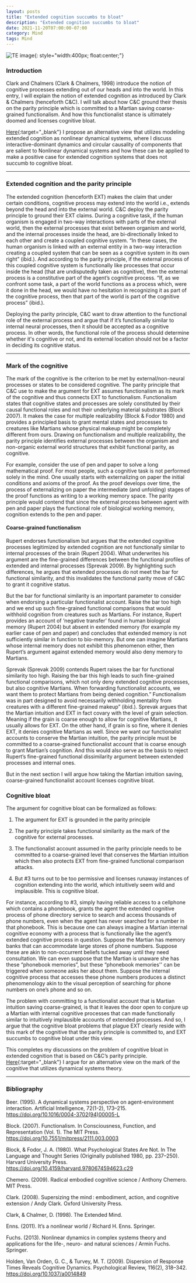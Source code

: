 ```yaml
---
layout: posts
title: "Extended cognition succumbs to bloat"
description: "Extended cognition succumbs to bloat"
date: 2021-11-20T07:00:00-07:00
category: Mind
tags: Mind
---
```

![TE image](/images/extendedcog.jfif){: style="width:400px; float:center;"}

### Introduction
Clark and Chalmers (Clark & Chalmers, 1998) introduce the notion of cognitive processes extending out of our heads and into the world. 
In this entry, I will explain the notion of extended cognition as introduced by Clark & Chalmers (henceforth C&C). 
I will talk about how C&C ground their thesis on the parity principle which is committed to a Martian saving coarse-grained functionalism. 
And how this functionalist stance is ultimately doomed and licenses cognitive bloat.

[Here](https://perrin-ay.github.io/mind/2021/12/01/Extended-cognition-without-cognitive-bloat.html){:target="_blank"} I propose an alternative view that utilizes modeling extended cognition as nonlinear dynamical systems, where I discuss interactive-dominant dynamics and circular causality of components that are salient to Nonlinear dynamical systems and how these can be applied to make a positive case for extended cognition systems that does not succumb to cognitive bloat. 

---
### Extended cognition and the parity principle

The extended cognition (henceforth EXT) makes the claim that under certain conditions, cognitive process may extend into the world i.e., extends beyond the head and into the external world. C&C deploy the parity principle to ground their EXT claims. During a cognitive task, if the human organism is engaged in two-way interactions with parts of the external world, then the external processes that exist between organism and world, and the internal processes inside the head, are bi-directionally linked to each other and create a coupled cognitive system. “In these cases, the human organism is linked with an external entity in a two-way interaction creating a coupled system that can be seen as a cognitive system in its own right” (ibid.). And according to the parity principle, if the external process of this coupled cognitive system is functionally like processes that occur inside the head (that are undisputedly taken as cognitive), then the external process is a constitutive part of the agent’s cognitive process. “If, as we confront some task, a part of the world functions as a process which, were it done in the head, we would have no hesitation in recognizing it as part of the cognitive process, then that part of the world is part of the cognitive process” (ibid.). 

Deploying the parity principle, C&C want to draw attention to the functional role of the external process and argue that if it’s functionally similar to internal neural processes, then it should be accepted as a cognitive process. In other words, the functional role of the process should determine whether it's cognitive or not, and its external location should not be a factor in deciding its cognitive status. 

---
### Mark of the cognitive 
The mark of the cognitive is the criterion to be met by external/non-neural processes or states to be considered cognitive. The parity principle that C&C use to make the argument for EXT assumes functionalism as its mark of the cognitive and thus connects EXT to functionalism. Functionalism states that cognitive states and processes are solely constituted by their causal functional roles and not their underlying material substrates (Block 2007). It makes the case for multiple realizability (Block & Fodor 1980) and provides a principled basis to grant mental states and processes to creatures like Martians whose physical makeup might be completely different from ours. Drawing on functionalism and multiple realizability, the parity principle identifies external processes between the organism and non-organic external world structures that exhibit functional parity, as cognitive.

For example, consider the use of pen and paper to solve a long mathematical proof. For most people, such a cognitive task is not performed solely in the mind. One usually starts with externalizing on paper the initial conditions and axioms of the proof. As the proof develops over time, the process of externalizing on paper the intermediate (and unfolding) stages of the proof functions as writing to a working memory space. The parity principle would contend that since the external process between agent with pen and paper plays the functional role of biological working memory, cognition extends to the pen and paper.

#### Coarse-grained functionalism 
Rupert endorses functionalism but argues that the extended cognitive processes legitimized by extended cognition are not functionally similar to internal processes of the brain (Rupert 2004). What underwrites his argument are the fine-grained differences between the functional profiles of extended and internal processes (Sprevak 2009). By highlighting such differences, he argues that extended processes do not meet the bar for functional similarity, and this invalidates the functional parity move of C&C to grant it cognitive status.

But the bar for functional similarity is an important parameter to consider when endorsing a particular functionalist account. Raise the bar too high and we end up such fine-grained functional comparisons that would withhold cognition from creatures such as Martians. For instance, Rupert provides an account of ‘negative transfer’ found in human biological memory (Rupert 2004) but absent in extended memory (for example my earlier case of pen and paper) and concludes that extended memory is not sufficiently similar in function to bio-memory. But one can imagine Martians whose internal memory does not exhibit this phenomenon either, then Rupert’s argument against extended memory would also deny memory to Martians. 

Sprevak (Sprevak 2009) contends Rupert raises the bar for functional similarity too high. Raising the bar this high leads to such fine-grained functional comparisons, which not only deny extended cognitive processes, but also cognitive Martians. When forwarding functionalist accounts, we want them to protect Martians from being denied cognition.” Functionalism was in part designed to avoid necessarily withholding mentality from creatures with a different fine-grained makeup” (ibid.). Sprevak argues that the Martian intuition and EXT in fact covary with the level of grain selection. Meaning if the grain is coarse enough to allow for cognitive Martians, it usually allows for EXT. On the other hand, if grain is so fine, where it denies EXT, it denies cognitive Martians as well. Since we want our functionalist accounts to conserve the Martian intuition, the parity principle must be committed to a coarse-grained functionalist account that is coarse enough to grant Martian’s cognition. And this would also serve as the basis to reject Rupert’s fine-grained functional dissimilarity argument between extended processes and internal ones. 

But in the next section I will argue how taking the Martian intuition saving, coarse-grained functionalist account licenses cognitive bloat. 

### Cognitive bloat
The argument for cognitive bloat can be formalized as follows:

1) The argument for EXT is grounded in the parity principle

2) The parity principle takes functional similarity as the mark of the cognitive for external processes.

3) The functionalist account assumed in the parity principle needs to be committed to a coarse-grained level that conserves the Martian intuition which then also protects EXT from fine-grained functional comparison attacks. 

4) But #3 turns out to be too permissive and licenses runaway instances of cognition extending into the world, which intuitively seem wild and implausible. This is cognitive bloat. 

For instance, according to #3, simply having reliable access to a cellphone which contains a phonebook, grants the agent the extended cognitive process of phone directory service to search and access thousands of phone numbers, even when the agent has never searched for a number in that phonebook. This is because one can always imagine a Martian internal cognitive economy with a process that is functionally like the agent’s extended cognitive process in question. Suppose the Martian has memory banks that can accommodate large stores of phone numbers. Suppose these are akin to non-occurrent beliefs tucked away until they need consultation. We can even suppose that the Martian is unaware she has these “phonebook memories”, but these “phonebook memories'' can be triggered when someone asks her about them. Suppose the internal cognitive process that accesses these phone numbers produces a distinct phenomenology akin to the visual perception of searching for phone numbers on one’s phone and so on. 

The problem with committing to a functionalist account that is Martian intuition saving coarse-grained, is that it leaves the door open to conjure up a Martian with internal cognitive processes that can made functionally similar to intuitively implausible accounts of extended processes. And so, I argue that the cognitive bloat problems that plague EXT clearly reside with this mark of the cognitive that the parity principle is committed to, and EXT succumbs to cognitive bloat under this view.

This completes my discussions on the problem of cognitive bloat in extended cognition that is based on C&C’s parity principle. [Here](https://perrin-ay.github.io/mind/2021/12/01/Extended-cognition-without-cognitive-bloat.html){:target="_blank"} I argue for an alternative view on the mark of the cognitive that utilizes dynamical systems theory. 

---
### Bibliography

Beer. (1995). A dynamical systems perspective on agent-environment interaction. Artificial Intelligence, 72(1-2), 173–215. https://doi.org/10.1016/0004-3702(94)00005-L

Block. (2007). Functionalism. In Consciousness, Function, and Representation (Vol. 1). The MIT Press. https://doi.org/10.7551/mitpress/2111.003.0003

Block, & Fodor, J. A. (1980). What Psychological States Are Not. In The Language and Thought Series (Originally published 1980, pp. 237–250). Harvard University Press. https://doi.org/10.4159/harvard.9780674594623.c29

Chemero. (2009). Radical embodied cognitive science / Anthony Chemero. MIT Press.

Clark. (2008). Supersizing the mind : embodiment, action, and cognitive extension / Andy Clark. Oxford University Press.

Clark, & Chalmer, D. (1998). The Extended Mind.

Enns. (2011). It’s a nonlinear world / Richard H. Enns. Springer.

Fuchs. (2013). Nonlinear dynamics in complex systems theory and applications for the life-, neuro- and natural sciences / Armin Fuchs. Springer.

Holden, Van Orden, G. C., & Turvey, M. T. (2009). Dispersion of Response Times Reveals Cognitive Dynamics. Psychological Review, 116(2), 318–342. https://doi.org/10.1037/a0014849
